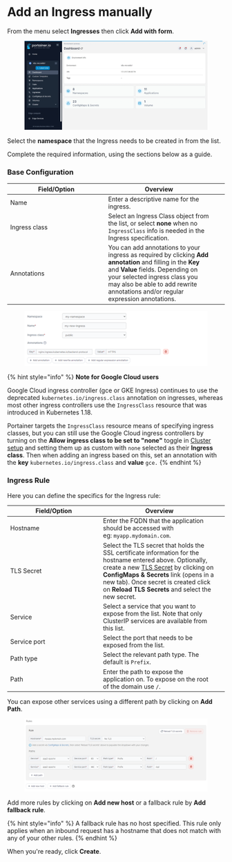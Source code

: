 # Add an Ingress manually

From the menu select **Ingresses** then click **Add with form**.

<figure><img src="../../../.gitbook/assets/2.16-Ingress-add-form.gif" alt=""><figcaption></figcaption></figure>

Select the **namespace** that the Ingress needs to be created in from the list.

Complete the required information, using the sections below as a guide.

### Base Configuration

<table><thead><tr><th width="213">Field/Option</th><th>Overview</th><th data-hidden></th><th data-hidden></th></tr></thead><tbody><tr><td>Name</td><td>Enter a descriptive name for the ingress.</td><td></td><td></td></tr><tr><td>Ingress class</td><td>Select an Ingress Class object from the list, or select <strong>none</strong> when no <code>IngressClass</code> info is needed in the Ingress specification.</td><td></td><td></td></tr><tr><td>Annotations</td><td>You can add annotations to your ingress as required by clicking <strong>Add annotation</strong> and filling in the <strong>Key</strong> and <strong>Value</strong> fields. Depending on your selected ingress class you may also be able to add rewrite annotations and/or regular expression annotations.</td><td></td><td></td></tr></tbody></table>

<figure><img src="../../../.gitbook/assets/2.18-k8s-ingresses-add-name.png" alt=""><figcaption></figcaption></figure>

{% hint style="info" %}
**Note for Google Cloud users**

Google Cloud ingress controller (gce or GKE Ingress) continues to use the deprecated `kubernetes.io/ingress.class` annotation on ingresses, whereas most other ingress controllers use the `IngressClass` resource that was introduced in Kubernetes 1.18.

Portainer targets the `IngressClass` resource means of specifying ingress classes, but you can still use the Google Cloud ingress controllers by turning on the **Allow ingress class to be set to "none"** toggle in [Cluster setup](../cluster/setup.md#ingress-controllers) and setting them up as custom with `none` selected as their **Ingress class**. Then when adding an ingress based on this, set an annotation with the **key** `kubernetes.io/ingress.class` and **value** `gce.`
{% endhint %}

### Ingress Rule

Here you can define the specifics for the Ingress rule:

<table><thead><tr><th width="201">Field/Option</th><th>Overview</th><th data-hidden></th></tr></thead><tbody><tr><td>Hostname</td><td>Enter the FQDN that the application should be accessed with<br>eg: <code>myapp.mydomain.com</code>.</td><td></td></tr><tr><td>TLS Secret</td><td>Select the TLS secret that holds the SSL certificate information for the hostname entered above. Optionally, create a new <a href="../configurations/add-1.md">TLS Secret</a> by clicking on <strong>ConfigMaps &#x26; Secrets</strong> link (opens in a new tab). Once secret is created click on <strong>Reload TLS Secrets</strong> and select the new secret.</td><td></td></tr><tr><td>Service</td><td>Select a service that you want to expose from the list. Note that only ClusterIP services are available from this list.</td><td></td></tr><tr><td>Service port</td><td>Select the port that needs to be exposed from the list.</td><td></td></tr><tr><td>Path type</td><td>Select the relevant path type. The default is <code>Prefix</code>.</td><td></td></tr><tr><td>Path</td><td>Enter the path to expose the application on. To expose on the root of the domain use <code>/</code>.</td><td></td></tr></tbody></table>

You can expose other services using a different path by clicking on **Add Path**.

<figure><img src="../../../.gitbook/assets/2.16-k8s-ingress-rule.png" alt=""><figcaption></figcaption></figure>

Add more rules by clicking on **Add new host** or a fallback rule by **Add fallback rule**.

{% hint style="info" %}
A fallback rule has no host specified. This rule only applies when an inbound request has a hostname that does not match with any of your other rules.
{% endhint %}

When you're ready, click **Create**.
